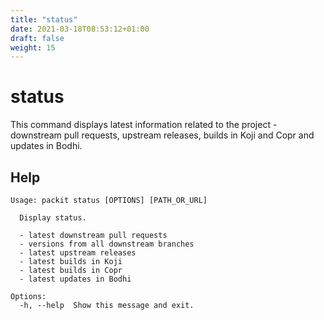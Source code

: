 ```yaml
---
title: "status"
date: 2021-03-18T08:53:12+01:00
draft: false
weight: 15
---
```


# status

This command displays latest information related to the project - downstream
pull requests, upstream releases, builds in Koji and Copr and updates in Bodhi.


## Help

    Usage: packit status [OPTIONS] [PATH_OR_URL]

      Display status.

      - latest downstream pull requests
      - versions from all downstream branches
      - latest upstream releases
      - latest builds in Koji
      - latest builds in Copr
      - latest updates in Bodhi

    Options:
      -h, --help  Show this message and exit.



